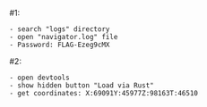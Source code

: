 #1: 
    
    - search "logs" directory
    - open "navigator.log" file
    - Password: FLAG-Ezeg9cMX

#2:
    
    - open devtools
    - show hidden button "Load via Rust"
    - get coordinates: X:69091Y:45977Z:98163T:46510